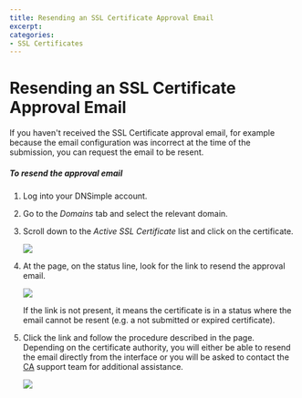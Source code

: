 ```yaml
---
title: Resending an SSL Certificate Approval Email
excerpt: 
categories:
- SSL Certificates
---
```


# Resending an SSL Certificate Approval Email

If you haven't received the SSL Certificate approval email, for example because the email configuration was incorrect at the time of the submission, you can request the email to be resent.

##### To resend the approval email

1.  Log into your DNSimple account.
1.  Go to the *Domains* tab and select the relevant domain.
1.  Scroll down to the *Active SSL Certificate* list and click on the certificate.

    ![](http://f.cl.ly/items/1G3U1W1Z1q0v0n1P2y0H/dnsimple-ssl-pagelink-submitted.png)

1. At the page, on the status line, look for the link to resend the approval email.

    ![](http://f.cl.ly/items/2J1x321z0K300R2Q161i/dnsimple-ssl-resend-approval-link.png)

    If the link is not present, it means the certificate is in a status where the email cannot be resent (e.g. a not submitted or expired certificate).

1.  Click the link and follow the procedure described in the page. Depending on the certificate authority, you will either be able to resend the email directly from the interface or you will be asked to contact the [CA](http://support.dnsimple.com/articles/what-is-a-certificate-authority) support team for additional assistance.

    ![](http://f.cl.ly/items/0E1F2F3w2X1R3x333t2t/dnsimple-ssl-resend-approval-rapidssl.png)

